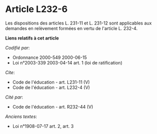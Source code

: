 # Article L232-6

Les dispositions des articles L. 231-11 et L. 231-12 sont applicables aux demandes en relèvement formées en vertu de
l'article L. 232-4.

**Liens relatifs à cet article**

_Codifié par_:

  - Ordonnance 2000-549 2000-06-15
  - Loi n°2003-339 2003-04-14 art. 1 (loi de ratification)

_Cite_:

  - Code de l'éducation - art. L231-11 (V)
  - Code de l'éducation - art. L232-4 (V)

_Cité par_:

  - Code de l'éducation - art. R232-44 (V)

_Anciens textes_:

  - Loi n°1908-07-17 art. 2, art. 3
